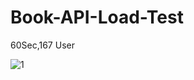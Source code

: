 # Book-API-Load-Test
60Sec,167 User

![1](https://user-images.githubusercontent.com/50632041/177080199-d73e6208-ad79-40ea-805a-37dba5c72966.PNG)
